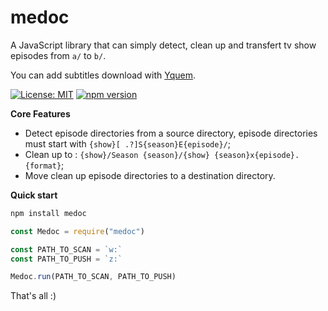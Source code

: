 # medoc

A JavaScript library that can simply detect, clean up and transfert tv show episodes from `a/` to `b/`.

You can add subtitles download with [Yquem](https://github.com/Wifsimster/yquem).

[![License: MIT](https://img.shields.io/badge/license-MIT-blue.svg)](https://github.com/Wifsimster/medoc/blob/master/LICENSE)
[![npm version](https://badge.fury.io/js/medoc.svg)](https://www.npmjs.com/package/medoc)

**Core Features**

- Detect episode directories from a source directory, episode directories must start with `{show}[ .?]S{season}E{episode}/`;
- Clean up to : `{show}/Season {season}/{show} {season}x{episode}.{format}`;
- Move clean up episode directories to a destination directory.

**Quick start**

```javascript
npm install medoc
```

```javascript
const Medoc = require("medoc")

const PATH_TO_SCAN = `w:`
const PATH_TO_PUSH = `z:`

Medoc.run(PATH_TO_SCAN, PATH_TO_PUSH)
```

That's all :)

